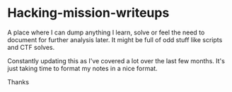 # Hacking-mission-writeups

A place where I can dump anything I learn, solve or feel the need to document for further analysis later. 
It might be full of odd stuff like scripts and CTF solves. 

Constantly updating this as I've covered a lot over the last few months. It's just taking time to format my notes in a nice format. 

Thanks
